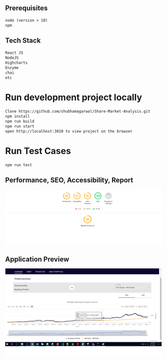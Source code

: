 ## Prerequisites

```
node (version > 10)
npm

```

## Tech Stack

```
React JS
NodeJS
Highcharts
Enzyme
chai
etc
```

# Run development project locally

```
Clone https://github.com/shubhamagarwal/Share-Market-Analysis.git
npm install
npm run build
npm run start
open http://localhost:3010 to view project on the browser
```


# Run Test Cases

```
npm run test
```


## Performance, SEO, Accessibility, Report

![Performance cd](https://github.com/shubhamagarwal/Share-Market-Analysis/blob/master/src/images/performance.png 'Performance, SEO, Accessibility, Report')

## Application Preview

![Application Preview cd](https://github.com/shubhamagarwal/Share-Market-Analysis/blob/master/src/images/stash.png 'Application Preview')